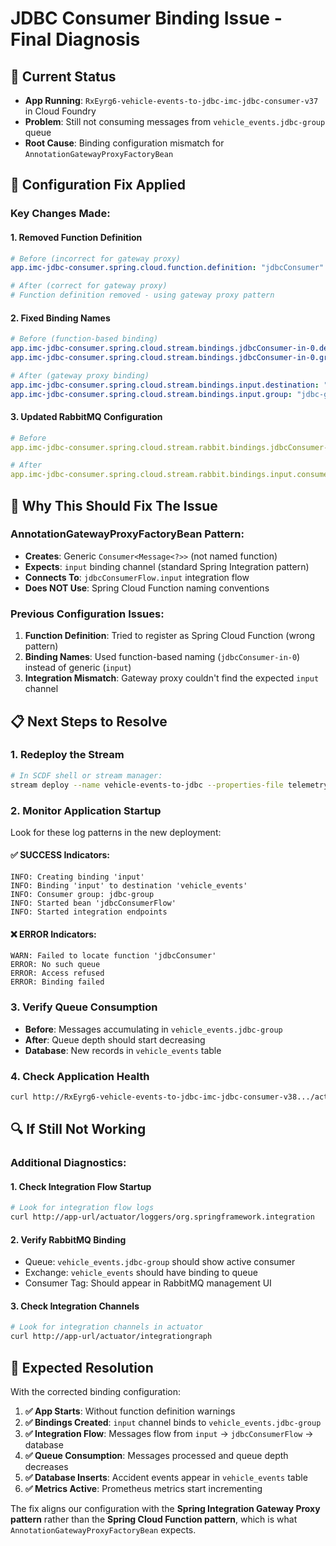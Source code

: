 # JDBC Consumer Binding Issue - Final Diagnosis

## 🚨 **Current Status**
- **App Running**: `RxEyrg6-vehicle-events-to-jdbc-imc-jdbc-consumer-v37` in Cloud Foundry
- **Problem**: Still not consuming messages from `vehicle_events.jdbc-group` queue
- **Root Cause**: Binding configuration mismatch for `AnnotationGatewayProxyFactoryBean`

## 🔧 **Configuration Fix Applied**

### **Key Changes Made:**

#### **1. Removed Function Definition**
```yaml
# Before (incorrect for gateway proxy)
app.imc-jdbc-consumer.spring.cloud.function.definition: "jdbcConsumer"

# After (correct for gateway proxy)  
# Function definition removed - using gateway proxy pattern
```

#### **2. Fixed Binding Names**
```yaml
# Before (function-based binding)
app.imc-jdbc-consumer.spring.cloud.stream.bindings.jdbcConsumer-in-0.destination: "vehicle_events"
app.imc-jdbc-consumer.spring.cloud.stream.bindings.jdbcConsumer-in-0.group: "jdbc-group"

# After (gateway proxy binding)
app.imc-jdbc-consumer.spring.cloud.stream.bindings.input.destination: "vehicle_events"  
app.imc-jdbc-consumer.spring.cloud.stream.bindings.input.group: "jdbc-group"
```

#### **3. Updated RabbitMQ Configuration**
```yaml
# Before
app.imc-jdbc-consumer.spring.cloud.stream.rabbit.bindings.jdbcConsumer-in-0.consumer.*

# After
app.imc-jdbc-consumer.spring.cloud.stream.rabbit.bindings.input.consumer.*
```

## 🎯 **Why This Should Fix The Issue**

### **AnnotationGatewayProxyFactoryBean Pattern:**
- **Creates**: Generic `Consumer<Message<?>>` (not named function)
- **Expects**: `input` binding channel (standard Spring Integration pattern)
- **Connects To**: `jdbcConsumerFlow.input` integration flow
- **Does NOT Use**: Spring Cloud Function naming conventions

### **Previous Configuration Issues:**
1. **Function Definition**: Tried to register as Spring Cloud Function (wrong pattern)
2. **Binding Names**: Used function-based naming (`jdbcConsumer-in-0`) instead of generic (`input`)
3. **Integration Mismatch**: Gateway proxy couldn't find the expected `input` channel

## 📋 **Next Steps to Resolve**

### **1. Redeploy the Stream**
```bash
# In SCDF shell or stream manager:
stream deploy --name vehicle-events-to-jdbc --properties-file telemetry-streams.yml
```

### **2. Monitor Application Startup**
Look for these log patterns in the new deployment:

#### **✅ SUCCESS Indicators:**
```
INFO: Creating binding 'input'
INFO: Binding 'input' to destination 'vehicle_events'  
INFO: Consumer group: jdbc-group
INFO: Started bean 'jdbcConsumerFlow'
INFO: Started integration endpoints
```

#### **❌ ERROR Indicators:**
```
WARN: Failed to locate function 'jdbcConsumer'
ERROR: No such queue
ERROR: Access refused  
ERROR: Binding failed
```

### **3. Verify Queue Consumption**
- **Before**: Messages accumulating in `vehicle_events.jdbc-group`
- **After**: Queue depth should start decreasing
- **Database**: New records in `vehicle_events` table

### **4. Check Application Health**
```bash
curl http://RxEyrg6-vehicle-events-to-jdbc-imc-jdbc-consumer-v38.../actuator/health
```

## 🔍 **If Still Not Working**

### **Additional Diagnostics:**

#### **1. Check Integration Flow Startup**
```bash
# Look for integration flow logs
curl http://app-url/actuator/loggers/org.springframework.integration
```

#### **2. Verify RabbitMQ Binding**
- Queue: `vehicle_events.jdbc-group` should show active consumer
- Exchange: `vehicle_events` should have binding to queue
- Consumer Tag: Should appear in RabbitMQ management UI

#### **3. Check Integration Channels**
```bash
# Look for integration channels in actuator
curl http://app-url/actuator/integrationgraph
```

## 🎯 **Expected Resolution**

With the corrected binding configuration:
1. **✅ App Starts**: Without function definition warnings
2. **✅ Bindings Created**: `input` channel binds to `vehicle_events.jdbc-group`
3. **✅ Integration Flow**: Messages flow from `input` → `jdbcConsumerFlow` → database
4. **✅ Queue Consumption**: Messages processed and queue depth decreases
5. **✅ Database Inserts**: Accident events appear in `vehicle_events` table
6. **✅ Metrics Active**: Prometheus metrics start incrementing

The fix aligns our configuration with the **Spring Integration Gateway Proxy pattern** rather than the **Spring Cloud Function pattern**, which is what `AnnotationGatewayProxyFactoryBean` expects.

